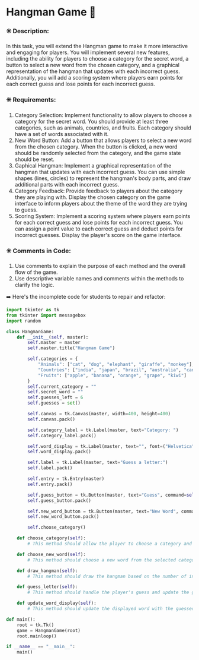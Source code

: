 # Hangman Game 🐍

### ✳️ Description:
In this task, you will extend the Hangman game to make it more interactive and engaging for players. You will implement several new features, including the ability for players to choose a category for the secret word, a button to select a new word from the chosen category, and a graphical representation of the hangman that updates with each incorrect guess. Additionally, you will add a scoring system where players earn points for each correct guess and lose points for each incorrect guess.

### ✳️ Requirements:

1. Category Selection: Implement functionality to allow players to choose a category for the secret word. You should provide at least three categories, such as animals, countries, and fruits. Each category should have a set of words associated with it.
2. New Word Button: Add a button that allows players to select a new word from the chosen category. When the button is clicked, a new word should be randomly selected from the category, and the game state should be reset.
3. Gaphical Hangman: Implement a graphical representation of the hangman that updates with each incorrect guess. You can use simple shapes (lines, circles) to represent the hangman's body parts, and draw additional parts with each incorrect guess.
4. Category Feedback: Provide feedback to players about the category they are playing with. Display the chosen category on the game interface to inform players about the theme of the word they are trying to guess.
5. Scoring System: Implement a scoring system where players earn points for each correct guess and lose points for each incorrect guess. You can assign a point value to each correct guess and deduct points for incorrect guesses. Display the player's score on the game interface.

### ✳️ Comments in Code:
1. Use comments to explain the purpose of each method and the overall flow of the game.
2. Use descriptive variable names and comments within the methods to clarify the logic.

➡️ Here's the incomplete code for students to repair and refactor:
```python
import tkinter as tk
from tkinter import messagebox
import random

class HangmanGame:
    def __init__(self, master):
        self.master = master
        self.master.title("Hangman Game")

        self.categories = {
            "Animals": ["cat", "dog", "elephant", "giraffe", "monkey"],
            "Countries": ["india", "japan", "brazil", "australia", "canada"],
            "Fruits": ["apple", "banana", "orange", "grape", "kiwi"]
        }
        self.current_category = ""
        self.secret_word = ""
        self.guesses_left = 6
        self.guesses = set()

        self.canvas = tk.Canvas(master, width=400, height=400)
        self.canvas.pack()

        self.category_label = tk.Label(master, text="Category: ")
        self.category_label.pack()

        self.word_display = tk.Label(master, text="", font=("Helvetica", 20))
        self.word_display.pack()

        self.label = tk.Label(master, text="Guess a letter:")
        self.label.pack()

        self.entry = tk.Entry(master)
        self.entry.pack()

        self.guess_button = tk.Button(master, text="Guess", command=self.guess_letter)
        self.guess_button.pack()

        self.new_word_button = tk.Button(master, text="New Word", command=self.choose_new_word)
        self.new_word_button.pack()

        self.choose_category()

    def choose_category(self):
        # This method should allow the player to choose a category and set the current_category attribute

    def choose_new_word(self):
        # This method should choose a new word from the selected category and reset the game attributes

    def draw_hangman(self):
        # This method should draw the hangman based on the number of incorrect guesses

    def guess_letter(self):
        # This method should handle the player's guess and update the game state accordingly

    def update_word_display(self):
        # This method should update the displayed word with the guessed letters

def main():
    root = tk.Tk()
    game = HangmanGame(root)
    root.mainloop()

if __name__ == "__main__":
    main()


```

